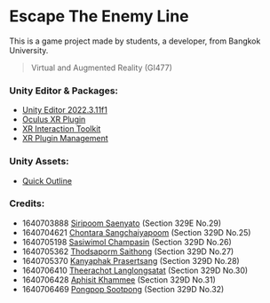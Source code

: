 # Escape The Enemy Line

This is a game project made by students, a developer, from Bangkok University.

> Virtual and Augmented Reality (GI477)

### Unity Editor & Packages:

- [Unity Editor 2022.3.11f1]
- [Oculus XR Plugin]
- [XR Interaction Toolkit]
- [XR Plugin Management]

### Unity Assets:
- [Quick Outline]

### Credits:
- 1640703888 [Siripoom Saenyato] (Section 329E No.29)
- 1640704621 [Chontara Sangchaiyapoom] (Section 329D No.25)
- 1640705198 [Sasiwimol Champasin] (Section 329D No.26)
- 1640705362 [Thodsaporm Saithong] (Section 329D No.27)
- 1640705370 [Kanyaphak Prasertsang] (Section 329D No.28)
- 1640706410 [Theerachot Langlongsatat] (Section 329D No.30)
- 1640706428 [Aphisit Khammee] (Section 329D No.31)
- 1640706469 [Pongpop Sootpong] (Section 329D No.32)

[Unity Editor 2022.3.11f1]: https://unity.com/releases/editor/whats-new/2022.3.11
[Oculus XR Plugin]: https://docs.unity3d.com/Manual/com.unity.xr.oculus.html
[XR Interaction Toolkit]: https://docs.unity3d.com/Manual/com.unity.xr.interaction.toolkit.html
[XR Plugin Management]: https://docs.unity3d.com/Manual/com.unity.xr.management.html
[Quick Outline]: https://assetstore.unity.com/packages/tools/particles-effects/quick-outline-115488
[Siripoom Saenyato]: https://github.com/Gunipoom
[Chontara Sangchaiyapoom]: https://github.com/Chontara
[Sasiwimol Champasin]: https://github.com/Bunnauyx21
[Thodsaporm Saithong]: https://github.com/thodsaporm
[Kanyaphak Prasertsang]: https://github.com/MHmermaid
[Theerachot Langlongsatat]: https://github.com/BriterNC
[Aphisit Khammee]: https://github.com/9Aphisit
[Pongpop Sootpong]: https://github.com/Latte1408
